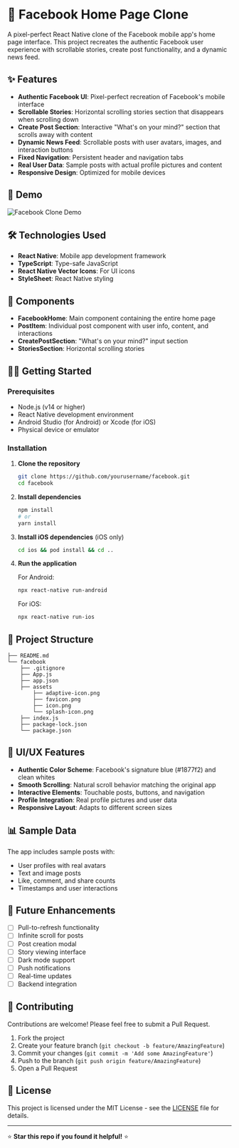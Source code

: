 # 📱 Facebook Home Page Clone

A pixel-perfect React Native clone of the Facebook mobile app's home page interface. This project recreates the authentic Facebook user experience with scrollable stories, create post functionality, and a dynamic news feed.

## ✨ Features

- **Authentic Facebook UI**: Pixel-perfect recreation of Facebook's mobile interface
- **Scrollable Stories**: Horizontal scrolling stories section that disappears when scrolling down
- **Create Post Section**: Interactive "What's on your mind?" section that scrolls away with content
- **Dynamic News Feed**: Scrollable posts with user avatars, images, and interaction buttons
- **Fixed Navigation**: Persistent header and navigation tabs
- **Real User Data**: Sample posts with actual profile pictures and content
- **Responsive Design**: Optimized for mobile devices

## 🚀 Demo

![Facebook Clone Demo](<img width="334" height="2052" alt="image" src="https://github.com/user-attachments/assets/a6ce8471-bcf2-48aa-84fe-6ea899aabedd" />
)


## 🛠️ Technologies Used

- **React Native**: Mobile app development framework
- **TypeScript**: Type-safe JavaScript
- **React Native Vector Icons**: For UI icons
- **StyleSheet**: React Native styling

## 📱 Components

- **FacebookHome**: Main component containing the entire home page
- **PostItem**: Individual post component with user info, content, and interactions
- **CreatePostSection**: "What's on your mind?" input section
- **StoriesSection**: Horizontal scrolling stories

## 🏃‍♂️ Getting Started

### Prerequisites

- Node.js (v14 or higher)
- React Native development environment
- Android Studio (for Android) or Xcode (for iOS)
- Physical device or emulator

### Installation

1. **Clone the repository**
   ```bash
   git clone https://github.com/yourusername/facebook.git
   cd facebook
   ```

2. **Install dependencies**
   ```bash
   npm install
   # or
   yarn install
   ```

3. **Install iOS dependencies** (iOS only)
   ```bash
   cd ios && pod install && cd ..
   ```

4. **Run the application**
   
   For Android:
   ```bash
   npx react-native run-android
   ```
   
   For iOS:
   ```bash
   npx react-native run-ios
   ```

## 📁 Project Structure

```
├── README.md
└── facebook
    ├── .gitignore
    ├── App.js
    ├── app.json
    ├── assets
        ├── adaptive-icon.png
        ├── favicon.png
        ├── icon.png
        └── splash-icon.png
    ├── index.js
    ├── package-lock.json
    └── package.json
```

## 🎨 UI/UX Features

- **Authentic Color Scheme**: Facebook's signature blue (#1877f2) and clean whites
- **Smooth Scrolling**: Natural scroll behavior matching the original app
- **Interactive Elements**: Touchable posts, buttons, and navigation
- **Profile Integration**: Real profile pictures and user data
- **Responsive Layout**: Adapts to different screen sizes

## 📊 Sample Data

The app includes sample posts with:
- User profiles with real avatars
- Text and image posts
- Like, comment, and share counts
- Timestamps and user interactions

## 🔮 Future Enhancements

- [ ] Pull-to-refresh functionality
- [ ] Infinite scroll for posts
- [ ] Post creation modal
- [ ] Story viewing interface
- [ ] Dark mode support
- [ ] Push notifications
- [ ] Real-time updates
- [ ] Backend integration

## 🤝 Contributing

Contributions are welcome! Please feel free to submit a Pull Request.

1. Fork the project
2. Create your feature branch (`git checkout -b feature/AmazingFeature`)
3. Commit your changes (`git commit -m 'Add some AmazingFeature'`)
4. Push to the branch (`git push origin feature/AmazingFeature`)
5. Open a Pull Request

## 📝 License

This project is licensed under the MIT License - see the [LICENSE](LICENSE) file for details.

---

⭐ **Star this repo if you found it helpful!** ⭐
